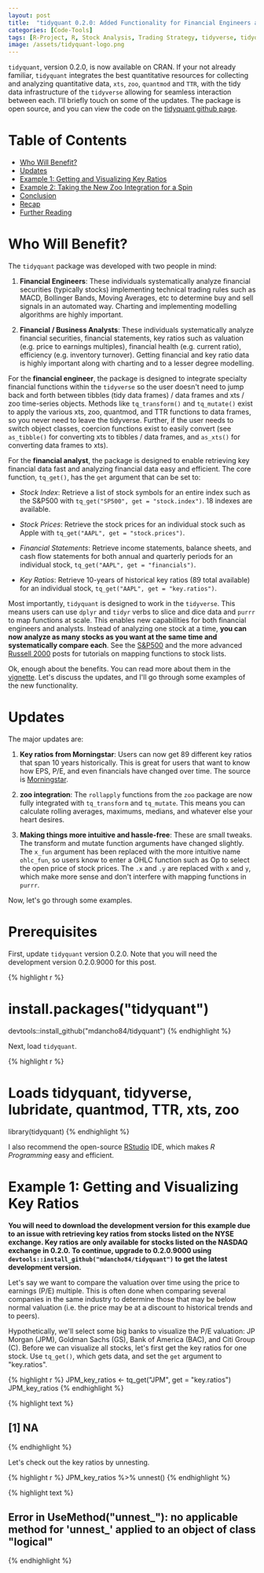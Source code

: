 ```yaml
---
layout: post
title:  "tidyquant 0.2.0: Added Functionality for Financial Engineers and Business Analysts"
categories: [Code-Tools]
tags: [R-Project, R, Stock Analysis, Trading Strategy, tidyverse, tidyquant, quantmod, xts, TTR, zoo, dplyr, tidyr, ggplot2, Learn-R, Learn-Finance]
image: /assets/tidyquant-logo.png
---
```




`tidyquant`, version 0.2.0, is now available on CRAN. If your not already familiar, `tidyquant` integrates the best quantitative resources for collecting and analyzing quantitative data, `xts`, `zoo`, `quantmod` and `TTR`, with the tidy data infrastructure of the `tidyverse` allowing for seamless interaction between each. I'll briefly touch on some of the updates. The package is open source, and you can view the code on the [tidyquant github page](https://github.com/mdancho84/tidyquant).


# Table of Contents

  * [Who Will Benefit?](#benefits)
  * [Updates](#updates)
  * [Example 1: Getting and Visualizing Key Ratios](#example1)
  * [Example 2: Taking the New Zoo Integration for a Spin](#example2)
  * [Conclusion](#conclusion)
  * [Recap](#recap)
  * [Further Reading](#further-reading)


# Who Will Benefit? <a class="anchor" id="benefits"></a>

The `tidyquant` package was developed with two people in mind:

1. __Financial Engineers__: These individuals systematically analyze financial securities (typically stocks) implementing technical trading rules such as MACD, Bollinger Bands, Moving Averages, etc to determine buy and sell signals in an automated way. Charting and implementing modelling algorithms are highly important. 

2. __Financial / Business Analysts__: These individuals systematically analyze financial securities, financial statements, key ratios such as valuation (e.g. price to earnings multiples), financial health (e.g. current ratio), efficiency (e.g. inventory turnover). Getting financial and key ratio data is highly important along with charting and to a lesser degree modelling.


For the __financial engineer__, the package is designed to integrate specialty financial functions within the `tidyverse` so the user doesn't need to jump back and forth between tibbles (tidy data frames) / data frames and xts / zoo time-series objects. Methods like `tq_transform()` and `tq_mutate()` exist to apply the various xts, zoo, quantmod, and TTR functions to data frames, so you never need to leave the tidyverse. Further, if the user needs to switch object classes, coercion functions exist to easily convert (see `as_tibble()` for converting xts to tibbles / data frames, and `as_xts()` for converting data frames to xts).

For the __financial analyst__, the package is designed to enable retrieving key financial data fast and analyzing financial data easy and efficient. The core function, `tq_get()`, has the `get` argument that can be set to:

* _Stock Index_: Retrieve a list of stock symbols for an entire index such as the S&amp;P500 with `tq_get("SP500", get = "stock.index")`. 18 indexes are available.


* _Stock Prices_: Retrieve the stock prices for an individual stock such as Apple with `tq_get("AAPL", get = "stock.prices")`.


* _Financial Statements_: Retrieve income statements, balance sheets, and cash flow statements for both annual and quarterly periods for an individual stock, `tq_get("AAPL", get = "financials")`.


* _Key Ratios_: Retrieve 10-years of historical key ratios (89 total available) for an individual stock, `tq_get("AAPL", get = "key.ratios")`.  

Most importantly, `tidyquant` is designed to work in the `tidyverse`. This means users can use `dplyr` and `tidyr` verbs to slice and dice data and `purrr` to map functions at scale. This enables new capabilities for both financial engineers and analysts. Instead of analyzing one stock at a time, __you can now analyze as many stocks as you want at the same time and systematically compare each__. See the [S&amp;P500](http://www.mattdancho.com/investments/2016/10/23/SP500_Analysis.html) and the more advanced [Russell 2000](http://www.mattdancho.com/investments/2016/11/30/Russell2000_Analysis.html) posts for tutorials on mapping functions to stock lists.

Ok, enough about the benefits. You can read more about them in the [vignette](https://cran.r-project.org/web/packages/tidyquant/vignettes/tidyquant.html). Let's discuss the updates, and I'll go through some examples of the new functionality.

# Updates <a class="anchor" id="updates"></a>

The major updates are:

1. __Key ratios from Morningstar__: Users can now get 89 different key ratios that span 10 years historically. This is great for users that want to know how EPS, P/E, and even financials have changed over time. The source is [Morningstar](https://www.morningstar.com).
    
    
2. __zoo integration__: The `rollapply` functions from the `zoo` package are now fully integrated with `tq_transform` and `tq_mutate`. This means you can calculate rolling averages, maximums, medians, and whatever else your heart desires. 

3. __Making things more intuitive and hassle-free__: These are small tweaks. The transform and mutate function arguments have changed slightly. The `x_fun` argument has been replaced with the more intuitive name `ohlc_fun`, so users know to enter a OHLC function such as Op to select the open price of stock prices. The `.x` and `.y` are replaced with `x` and `y`, which make more sense and don't interfere with mapping functions in `purrr`.


Now, let's go through some examples.

# Prerequisites

First, update `tidyquant` version 0.2.0. Note that you will need the development version 0.2.0.9000 for this post.


{% highlight r %}
# install.packages("tidyquant")
devtools::install_github("mdancho84/tidyquant")
{% endhighlight %}

Next, load `tidyquant`.


{% highlight r %}
# Loads tidyquant, tidyverse, lubridate, quantmod, TTR, xts, zoo
library(tidyquant)
{% endhighlight %}


I also recommend the open-source [RStudio](https://www.rstudio.com/) IDE, which makes _R Programming_ easy and efficient.

# Example 1: Getting and Visualizing Key Ratios <a class="anchor" id="example1"></a>

__You will need to download the development version for this example due to an issue with retrieving key ratios from stocks listed on the NYSE exchange. Key ratios are only available for stocks listed on the NASDAQ exchange in 0.2.0. To continue, upgrade to 0.2.0.9000 using `devtools::install_github("mdancho84/tidyquant")` to get the latest development version.__

Let's say we want to compare the valuation over time using the price to earnings (P/E) multiple. This is often done when comparing several companies in the same industry to determine those that may be below normal valuation (i.e. the price may be at a discount to historical trends and to peers). 

Hypothetically, we'll select some big banks to visualize the P/E valuation: JP Morgan (JPM), Goldman Sachs (GS), Bank of America (BAC), and Citi Group (C). Before we can visualize all stocks, let's first get the key ratios for one stock. Use `tq_get()`, which gets data, and set the `get` argument to "key.ratios".


{% highlight r %}
JPM_key_ratios <- tq_get("JPM", get = "key.ratios")
JPM_key_ratios
{% endhighlight %}



{% highlight text %}
## [1] NA
{% endhighlight %}

Let's check out the key ratios by unnesting.


{% highlight r %}
JPM_key_ratios %>%
    unnest()
{% endhighlight %}



{% highlight text %}
## Error in UseMethod("unnest_"): no applicable method for 'unnest_' applied to an object of class "logical"
{% endhighlight %}

















